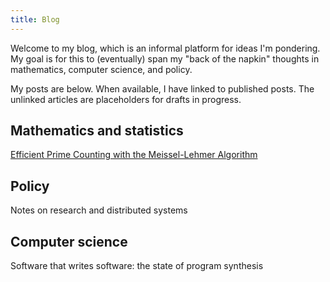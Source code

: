 ```yaml
---
title: Blog
---
```


Welcome to my blog, which is an informal platform for ideas I'm pondering.  My goal is for this to (eventually) span my "back of the napkin" thoughts in mathematics, computer science, and policy.

My posts are below.  When available, I have linked to published posts.  The unlinked articles are placeholders for drafts in progress.

## Mathematics and statistics

[Efficient Prime Counting with the Meissel-Lehmer Algorithm](posts/2016-12-23-prime-counting.html)

## Policy

Notes on research and distributed systems

## Computer science

Software that writes software: the state of program synthesis

